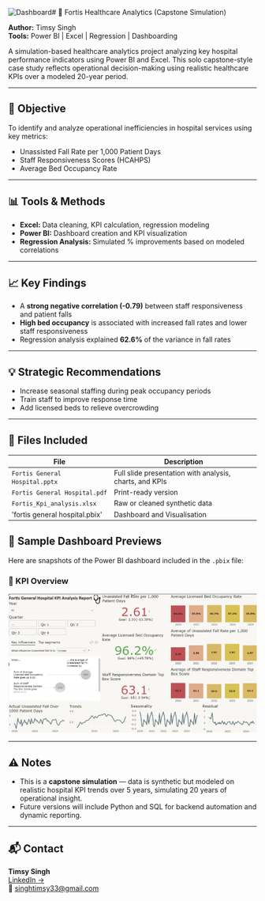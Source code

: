 ![Dashboard](https://github.com/user-attachments/assets/a8aaee3d-899e-471f-8210-14eda345785c)# 🏥 Fortis Healthcare Analytics (Capstone Simulation)

**Author:** Timsy Singh  
**Tools:** Power BI | Excel | Regression | Dashboarding

A simulation-based healthcare analytics project analyzing key hospital performance indicators using Power BI and Excel. This solo capstone-style case study reflects operational decision-making using realistic healthcare KPIs over a modeled 20-year period.

---

## 🎯 Objective

To identify and analyze operational inefficiencies in hospital services using key metrics:
- Unassisted Fall Rate per 1,000 Patient Days
- Staff Responsiveness Scores (HCAHPS)
- Average Bed Occupancy Rate

---

## 📊 Tools & Methods

- **Excel:** Data cleaning, KPI calculation, regression modeling
- **Power BI:** Dashboard creation and KPI visualization
- **Regression Analysis:** Simulated % improvements based on modeled correlations

---

## 📈 Key Findings

- A **strong negative correlation (-0.79)** between staff responsiveness and patient falls
- **High bed occupancy** is associated with increased fall rates and lower staff responsiveness
- Regression analysis explained **62.6%** of the variance in fall rates

---

## 💡 Strategic Recommendations

- Increase seasonal staffing during peak occupancy periods  
- Train staff to improve response time  
- Add licensed beds to relieve overcrowding

---

## 📂 Files Included

| File | Description |
|------|-------------|
| `Fortis General Hospital.pptx` | Full slide presentation with analysis, charts, and KPIs |
| `Fortis General Hospital.pdf` | Print-ready version|
| `Fortis_Kpi_analysis.xlsx` | Raw or cleaned synthetic data |
|'fortis general hospital.pbix'| Dashboard and Visualisation |

## 📸 Sample Dashboard Previews

Here are snapshots of the Power BI dashboard included in the `.pbix` file:

### 🎯 KPI Overview
![KPI Dashboard](Dashboard.jpg)

---

## ⚠️ Notes

- This is a **capstone simulation** — data is synthetic but modeled on realistic hospital KPI trends over 5 years, simulating 20 years of operational insight.
- Future versions will include Python and SQL for backend automation and dynamic reporting.

---

## 📬 Contact

**Timsy Singh**  
[LinkedIn →](https://www.linkedin.com/in/timsy-singh-44a21b1b1/)  
📧 singhtimsy33@gmail.com
